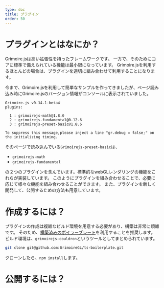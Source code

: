 ```yaml
---
type: doc
title: プラグイン
order: 50
---
```


# プラグインとはなにか？
Grimoire.jsは高い拡張性を持ったフレームワークです。
一方で、そのためにコアに標準で備えられている機能は最小限になっています。
Grimoire.jsを利用するほとんどの場合は、プラグインを適切に組み合わせて利用することになります。

今まで、Grimoire.jsを利用して簡単なサンプルを作ってきましたが、ページ読み込み時にGrimoire.jsのバージョン情報がコンソールに表示されていました。

```
Grimoire.js v0.14.1-beta4
plugins:

  1 : grimoirejs-math@1.8.0
  2 : grimoirejs-fundamental@0.12.6
  3 : grimoirejs-preset-basic@1.8.6

To suppress this message,please inject a line "gr.debug = false;" on the initializing timing.
```
そのページで読み込んでいる`Grimoirejs-preset-basic`は、

- `grimoirejs-math`
- `grimoirejs-fundamental`

の２つのプラグインを含んでいます。標準的なwebGLレンダリングの機能をこれらが実装しています。
このようにプラグインを組み合わせることで、必要に応じて様々な機能を組み合わせることができます。
また、プラグインを新しく開発して、公開するための方法も用意しています。


# 作成するには？

プラグインの作成は複雑なビルド環境を用意する必要があり、構築は非常に煩雑です。
そのため、[構築済みのボイラーブレート](https://github.com/GrimoireGL/ts-boilerplate)を利用することを推奨します。
ビルド環境は、`grimoirejs-couldron`というツールとしてまとめられています。

```bash
git clone git@github.com:GrimoireGL/ts-boilerplate.git
```

クローンしたら、`npm install`します。





# 公開するには？
